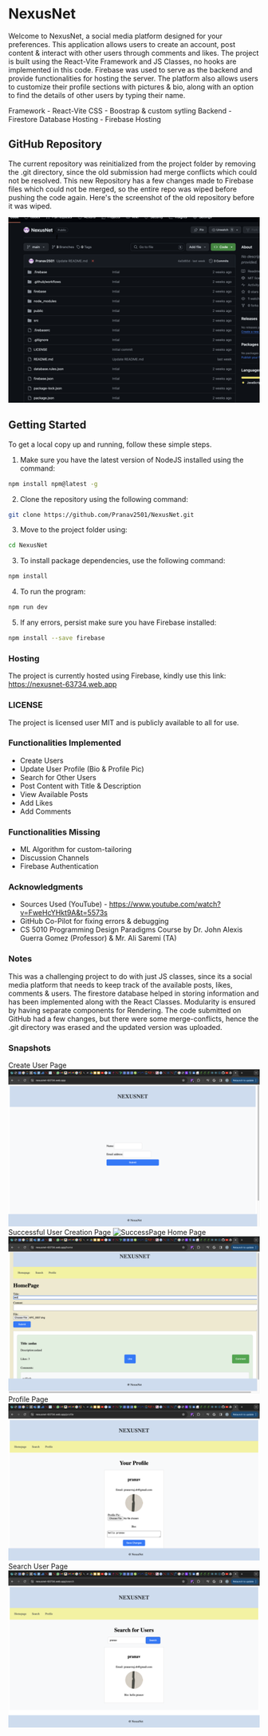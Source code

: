# NexusNet
Welcome to NexusNet, a social media platform designed for your preferences. This application allows users to create an account, post content & interact with other users through comments and likes. The project is built using the React-Vite Framework and JS Classes, no hooks are implemented in this code. Firebase was used to serve as the backend and provide functionalities for hosting the server. The platform also allows users to customize their profile sections with pictures & bio, along with an option to find the details of other users by typing their name.

Framework - React-Vite
CSS - Boostrap & custom sytling
Backend - Firestore Database
Hosting - Firebase Hosting

## GitHub Repository
The current repository was reinitialized from the project folder by removing the .git directory, since the old submission had merge conflicts which could not be resolved. This new Repository has a few changes made to Firebase files which could not be merged, so the entire repo was wiped before pushing the code again. Here's the screenshot of the old repository before it was wiped.

![GitHub Repo Old](./src/images/GitHubSS.png)


## Getting Started

To get a local copy up and running, follow these simple steps.

1. Make sure you have the latest version of NodeJS installed using the command:

```bash
npm install npm@latest -g
```
2. Clone the repository using the following command:
```bash
git clone https://github.com/Pranav2501/NexusNet.git
```
3. Move to the project folder using:
```bash
cd NexusNet
```

3. To install package dependencies, use the following command:
```bash
npm install
```
4. To run the program:
```bash
npm run dev
```

5. If any errors, persist make sure you have Firebase installed:
```bash
npm install --save firebase
```
### Hosting
The project is currently hosted using Firebase, kindly use this link: https://nexusnet-63734.web.app
### LICENSE

The project is licensed user MIT and is publicly available to all for use.
### Functionalities Implemented
- Create Users
- Update User Profile (Bio & Profile Pic)
- Search for Other Users
- Post Content with Title & Description
- View Available Posts
- Add Likes
- Add Comments
### Functionalities Missing
- ML Algorithm for custom-tailoring
- Discussion Channels
- Firebase Authentication 

### Acknowledgments 
- Sources Used (YouTube) - https://www.youtube.com/watch?v=FweHcYHkt9A&t=5573s
- GitHub Co-Pilot for fixing errors & debugging
- CS 5010 Programming Design Paradigms Course by Dr. John Alexis Guerra Gomez (Professor) & Mr. Ali Saremi (TA)

### Notes
This was a challenging project to do with just JS classes, since its a social media platform that needs to keep track of the available posts, likes, comments & users. The firestore database helped in storing information and has been implemented along with the React Classes. Modularity is ensured by having separate components for Rendering. The code submitted on GitHub had a few changes, but there were some merge-conflicts, hence the .git directory was erased and the updated version was uploaded.
### Snapshots
Create User Page
![CreateUser](./src/images/LoginPage.png)
Successful User Creation Page
![SuccessPage](./src/images/SuccesfulLogin.png)
Home Page
![Home Page](./src/images/HomePage.png)
Profile Page
![Profile Page](./src/images/ProfilePage.png)
Search User Page
![Search Page](./src/images/SearchUserPage.png)

